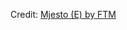 <div id="observablehq-mjesto_header-62563750"></div>
<div id="observablehq-mjesto_geo-62563750"></div>
<div id="observablehq-zapisi-62563750"></div>
<div id="observablehq-zapis_plot-62563750"></div>
<div id="observablehq-obitelji_table-62563750"></div>
<div id="observablehq-obitelji_plot-62563750"></div>
<div id="observablehq-migracije_table-62563750"></div>
<div id="observablehq-zupe_plot-62563750"></div>
<p>Credit: <a href="https://observablehq.com/d/7e80c377ee6aaeaf">Mjesto (E) by FTM</a></p>

<link rel="stylesheet" href="https://cdn.jsdelivr.net/npm/@observablehq/inspector@5/dist/inspector.css">
<script type="module">
import {Runtime, Inspector} from "https://cdn.jsdelivr.net/npm/@observablehq/runtime@5/dist/runtime.js";
import define from "https://api.observablehq.com/d/7e80c377ee6aaeaf.js?v=4";
new Runtime().module(define, name => {
  if (name === "mjesto_header") return new Inspector(document.querySelector("#observablehq-mjesto_header-62563750"));
  if (name === "mjesto_geo") return new Inspector(document.querySelector("#observablehq-mjesto_geo-62563750"));
  if (name === "zapisi") return new Inspector(document.querySelector("#observablehq-zapisi-62563750"));
  if (name === "zapis_plot") return new Inspector(document.querySelector("#observablehq-zapis_plot-62563750"));
  if (name === "obitelji_table") return new Inspector(document.querySelector("#observablehq-obitelji_table-62563750"));
  if (name === "obitelji_plot") return new Inspector(document.querySelector("#observablehq-obitelji_plot-62563750"));
  if (name === "migracije_table") return new Inspector(document.querySelector("#observablehq-migracije_table-62563750"));
  if (name === "zupe_plot") return new Inspector(document.querySelector("#observablehq-zupe_plot-62563750"));
});
</script>
